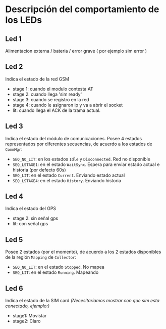 # Descripción del comportamiento de los LEDs

## Led 1
Alimentacion externa / bateria / error grave ( por ejemplo sim error )

## Led 2
Indica el estado de la red GSM
- stage 1: cuando el modulo contesta AT
- stage 2: cuando llega 'sim ready'
- stage 3: cuando se registro en la red
- stage 4: cuando le asignaron ip y va a abrir el socket
- lit: cuando llega el ACK de la trama actual.

## Led 3
Indica el estado del módulo de comunicaciones.
Posee 4 estados representados por diferentes secuencias, de acuerdo a los estados de `CommMgr`:
- `SEQ_NO_LIT`: en los estados `Idle` y `Disconnected`. Red no disponible
- `SEQ_LSTAGE1`: en el estado `WaitSync`. Espera para enviar estado actual e historia (por defecto 60s)
- `SEQ_LIT`: en el estado `Current`. Enviando estado actual
- `SEQ_LSTAGE4`: en el estado `History`. Enviando historia

## Led 4
Indica el estado del GPS
- stage 2: sin señal gps
- lit: con señal gps

## Led 5
Posee 2 estados (por el momento), de acuerdo a los 2 estados disponibles de la región `Mapping` de `Collector`:
- `SEQ_NO_LIT`: en el estado `Stopped`. No mapea
- `SEQ_LIT`: en el estado `Running`. Mapeando

## Led 6
Indica el estado de la SIM card
*(Necesitaríamos mostrar con que sim esta conectado, ejemplo:)*
- stage1: Movistar
- stage2: Claro
